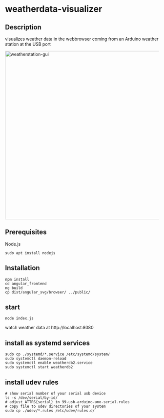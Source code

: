 # weatherdata-visualizer

## Description
visualizes weather data in the webbrowser coming from an Arduino weather station at the USB port

<img width="1024" height="549" alt="weatherstation-gui" src="https://github.com/user-attachments/assets/bbec131e-0641-421a-810c-9a6b27ab8a7b" />

## Prerequisites
Node.js
```
sudo apt install nodejs
```

## Installation
```
npm install
cd angular_frontend
ng build
cp dist/angular_svg/browser/ ../public/
```
## start
```
node index.js
```
watch weather data at http://localhost:8080

## install as systemd services
```
sudo cp ./systemd/*.service /etc/systemd/system/
sudo systemctl daemon-reload
sudo systemctl enable weatherdb2.service
sudo systemctl start weatherdb2
```

## install udev rules
```
# show serial number of your serial usb device
ls -s /dev/serial/by-id/
# adjust ATTRS{serial} in 99-usb-arduino-uno-serial.rules
# copy file to udev directories of your system
sudo cp ./udev/*.rules /etc/udev/rules.d/
```